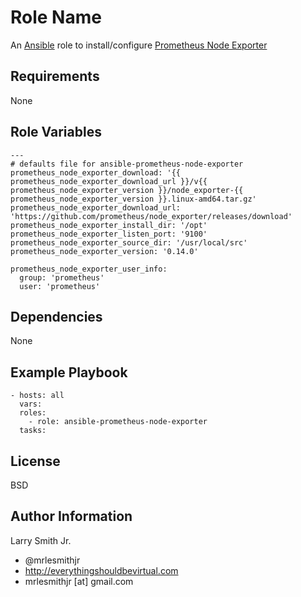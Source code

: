 Role Name
=========

An [Ansible] role to install/configure [Prometheus Node Exporter]

Requirements
------------

None

Role Variables
--------------

```
---
# defaults file for ansible-prometheus-node-exporter
prometheus_node_exporter_download: '{{ prometheus_node_exporter_download_url }}/v{{ prometheus_node_exporter_version }}/node_exporter-{{ prometheus_node_exporter_version }}.linux-amd64.tar.gz'
prometheus_node_exporter_download_url: 'https://github.com/prometheus/node_exporter/releases/download'
prometheus_node_exporter_install_dir: '/opt'
prometheus_node_exporter_listen_port: '9100'
prometheus_node_exporter_source_dir: '/usr/local/src'
prometheus_node_exporter_version: '0.14.0'

prometheus_node_exporter_user_info:
  group: 'prometheus'
  user: 'prometheus'
```

Dependencies
------------

None

Example Playbook
----------------

```
- hosts: all
  vars:
  roles:
    - role: ansible-prometheus-node-exporter
  tasks:
```

License
-------

BSD

Author Information
------------------

Larry Smith Jr.
- @mrlesmithjr
- http://everythingshouldbevirtual.com
- mrlesmithjr [at] gmail.com

[Ansible]: <https://www.ansible.com>
[Prometheus Node Exporter]: <https://github.com/prometheus/node_exporter>
